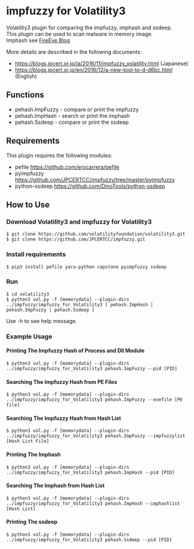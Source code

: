 # impfuzzy for Volatility3
  Volatility3 plugin for comparing the impfuzzy, imphash and ssdeep.  
  This plugin can be used to scan malware in memory image.  
  Imphash see [FireEye Blog](https://www.fireeye.com/blog/threat-research/2014/01/tracking-malware-import-hashing.html)

  More details are described in the following documents:   
  * https://blogs.jpcert.or.jp/ja/2016/11/impfuzzy_volatility.html (Japanese)   
  * https://blogs.jpcert.or.jp/en/2016/12/a-new-tool-to-d-d6bc.html (English)

## Functions

  * pehash.ImpFuzzy - compare or print the impfuzzy
  * pehash.ImpHash - search or print the imphash
  * pehash.Ssdeep - compare or print the ssdeep

## Requirements
  This plugin requires the following modules:

  * pefile https://github.com/erocarrera/pefile
  * pyimpfuzzy https://github.com/JPCERTCC/impfuzzy/tree/master/pyimpfuzzy
  * python-ssdeep https://github.com/DinoTools/python-ssdeep

## How to Use

### Download Volatility3 and impfuzzy for Volatility3
  ```shell
  $ git clone https://github.com/volatilityfoundation/volatility3.git
  $ git clone https://github.com/JPCERTCC/impfuzzy.git
  ```

### Install requirements
  ```shell
  $ pip3 install pefile yara-python capstone pyimpfuzzy ssdeep
  ```

### Run
  ```shell
  $ cd volatility3
  $ python3 vol.py -f [memorydata] --plugin-dirs ../impfuzzy/impfuzzy_for_Volatility3 [ pehash.ImpHash | pehash.ImpFuzzy | pehash.Ssdeep ]
  ```

  Use -h to see help message.

### Example Usage
#### Printing The Impfuzzy Hash of Process and Dll Module
```
$ python3 vol.py -f [memorydata] --plugin-dirs ../impfuzzy/impfuzzy_for_Volatility3 pehash.ImpFuzzy --pid [PID]
```
#### Searching The Impfuzzy Hash from PE Files
```
$ python3 vol.py -f [memorydata] --plugin-dirs ../impfuzzy/impfuzzy_for_Volatility3 pehash.ImpFuzzy --exefile [PE file]
```
#### Searching The Impfuzzy Hash from Hash List
```
$ python3 vol.py -f [memorydata] --plugin-dirs ../impfuzzy/impfuzzy_for_Volatility3 pehash.ImpFuzzy --impfuzzylist [Hash List File]
```
#### Printing The Imphash
```
$ python3 vol.py -f [memorydata] --plugin-dirs ../impfuzzy/impfuzzy_for_Volatility3 pehash.ImpHash --pid [PID]
```
#### Searching The Imphash from Hash List
```
$ python3 vol.py -f [memorydata] --plugin-dirs ../impfuzzy/impfuzzy_for_Volatility3 pehash.ImpHash --imphashlist [Hash List]
```
#### Printing The ssdeep
```
$ python3 vol.py -f [memorydata] --plugin-dirs ../impfuzzy/impfuzzy_for_Volatility3 pehash.Ssdeep --pid [PID]
```
